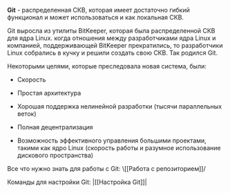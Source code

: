 **Git** - распределенная СКВ, которая имеет достаточно гибкий функционал и может использоваться и как локальная СКВ.

Git выросла из утилиты BitKeeper, которая была распределенной СКВ для ядра Linux. когда отношения между разработчиками ядра Linux и компанией, поддерживающей BitKeeper прекратились, то разработчики Linux собрались в кучку и решили создать свою СКВ. Так родился Git.

Некоторыми целями, которые преследовала новая система, были:
- Скорость
    
- Простая архитектура
    
- Хорошая поддержка нелинейной разработки (тысячи параллельных веток)
    
- Полная децентрализация
    
- Возможность эффективного управления большими проектами, такими как ядро Linux (скорость работы и разумное использование дискового пространства)

Все что нужно знать для работы с Git: \\[[Работа с репозиторием]]/

Команды для настройки Git: |[[Настройка Git]]|
